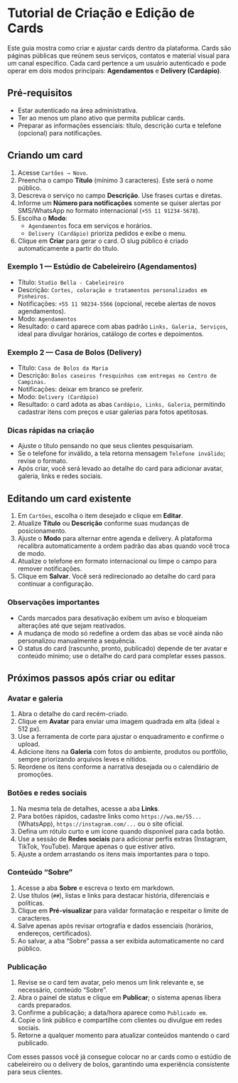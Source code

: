 # Tutorial de Criação e Edição de Cards

Este guia mostra como criar e ajustar cards dentro da plataforma. Cards são páginas públicas que reúnem seus serviços, contatos e material visual para um canal específico. Cada card pertence a um usuário autenticado e pode operar em dois modos principais: **Agendamentos** e **Delivery (Cardápio)**.

## Pré-requisitos

- Estar autenticado na área administrativa.
- Ter ao menos um plano ativo que permita publicar cards.
- Preparar as informações essenciais: título, descrição curta e telefone (opcional) para notificações.

## Criando um card

1. Acesse `Cartões → Novo`.
2. Preencha o campo **Título** (mínimo 3 caracteres). Este será o nome público.
3. Descreva o serviço no campo **Descrição**. Use frases curtas e diretas.
4. Informe um **Número para notificações** somente se quiser alertas por SMS/WhatsApp no formato internacional (`+55 11 91234-5678`).
5. Escolha o **Modo**:
   - `Agendamentos` foca em serviços e horários.
   - `Delivery (Cardápio)` prioriza pedidos e exibe o menu.
6. Clique em **Criar** para gerar o card. O slug público é criado automaticamente a partir do título.

### Exemplo 1 — Estúdio de Cabeleireiro (Agendamentos)

- Título: `Studio Bella - Cabeleireiro`
- Descrição: `Cortes, coloração e tratamentos personalizados em Pinheiros.`
- Notificações: `+55 11 98234-5566` (opcional, recebe alertas de novos agendamentos).
- Modo: `Agendamentos`
- Resultado: o card aparece com abas padrão `Links, Galeria, Serviços`, ideal para divulgar horários, catálogo de cortes e depoimentos.

### Exemplo 2 — Casa de Bolos (Delivery)

- Título: `Casa de Bolos da Maria`
- Descrição: `Bolos caseiros fresquinhos com entregas no Centro de Campinas.`
- Notificações: deixar em branco se preferir.
- Modo: `Delivery (Cardápio)`
- Resultado: o card adota as abas `Cardápio, Links, Galeria`, permitindo cadastrar itens com preços e usar galerias para fotos apetitosas.

### Dicas rápidas na criação

- Ajuste o título pensando no que seus clientes pesquisariam.
- Se o telefone for inválido, a tela retorna mensagem `Telefone inválido`; revise o formato.
- Após criar, você será levado ao detalhe do card para adicionar avatar, galeria, links e redes sociais.

## Editando um card existente

1. Em `Cartões`, escolha o item desejado e clique em **Editar**.
2. Atualize **Título** ou **Descrição** conforme suas mudanças de posicionamento.
3. Ajuste o **Modo** para alternar entre agenda e delivery. A plataforma recalibra automaticamente a ordem padrão das abas quando você troca de modo.
4. Atualize o telefone em formato internacional ou limpe o campo para remover notificações.
5. Clique em **Salvar**. Você será redirecionado ao detalhe do card para continuar a configuração.

### Observações importantes

- Cards marcados para desativação exibem um aviso e bloqueiam alterações até que sejam reativados.
- A mudança de modo só redefine a ordem das abas se você ainda não personalizou manualmente a sequência.
- O status do card (rascunho, pronto, publicado) depende de ter avatar e conteúdo mínimo; use o detalhe do card para completar esses passos.

## Próximos passos após criar ou editar

### Avatar e galeria

1. Abra o detalhe do card recém-criado.
2. Clique em **Avatar** para enviar uma imagem quadrada em alta (ideal ≥ 512 px).
3. Use a ferramenta de corte para ajustar o enquadramento e confirme o upload.
4. Adicione itens na **Galeria** com fotos do ambiente, produtos ou portfólio, sempre priorizando arquivos leves e nítidos.
5. Reordene os itens conforme a narrativa desejada ou o calendário de promoções.

### Botões e redes sociais

1. Na mesma tela de detalhes, acesse a aba **Links**.
2. Para botões rápidos, cadastre links como `https://wa.me/55...` (WhatsApp), `https://instagram.com/...` ou o site oficial.
3. Defina um rótulo curto e um ícone quando disponível para cada botão.
4. Use a sessão de **Redes sociais** para adicionar perfis extras (Instagram, TikTok, YouTube). Marque apenas o que estiver ativo.
5. Ajuste a ordem arrastando os itens mais importantes para o topo.

### Conteúdo “Sobre”

1. Acesse a aba **Sobre** e escreva o texto em markdown.
2. Use títulos (`##`), listas e links para destacar história, diferenciais e políticas.
3. Clique em **Pré-visualizar** para validar formatação e respeitar o limite de caracteres.
4. Salve apenas após revisar ortografia e dados essenciais (horários, endereços, certificados).
5. Ao salvar, a aba “Sobre” passa a ser exibida automaticamente no card público.

### Publicação

1. Revise se o card tem avatar, pelo menos um link relevante e, se necessário, conteúdo “Sobre”.
2. Abra o painel de status e clique em **Publicar**; o sistema apenas libera cards preparados.
3. Confirme a publicação; a data/hora aparece como `Publicado em`.
4. Copie o link público e compartilhe com clientes ou divulgue em redes sociais.
5. Retorne a qualquer momento para atualizar conteúdos mantendo o card publicado.

Com esses passos você já consegue colocar no ar cards como o estúdio de cabeleireiro ou o delivery de bolos, garantindo uma experiência consistente para seus clientes.

